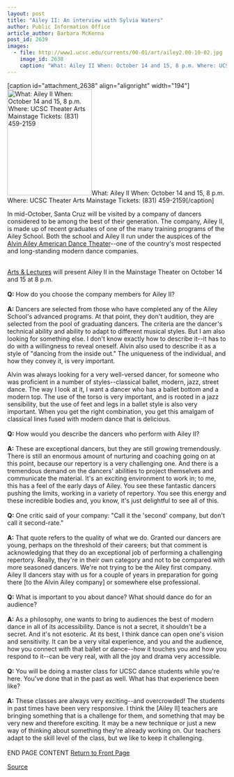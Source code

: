 ```yaml
---
layout: post
title: "Ailey II: An interview with Sylvia Waters"
author: Public Information Office
article_author: Barbara McKenna
post_id: 2639
images:
  - file: http://www1.ucsc.edu/currents/00-01/art/ailey2.00-10-02.jpg
    image_id: 2638
    caption: "What: Ailey II When: October 14 and 15, 8 p.m. Where: UCSC Theater Arts Mainstage Tickets: (831) 459-2159"
---
```


[caption id="attachment_2638" align="alignright" width="194"]<a href="http://dev-ucsc-news.pantheonsite.io/wp-content/uploads/2000/10/ailey2.00-10-02.jpg"><img class="size-full wp-image-2638" src="http://dev-ucsc-news.pantheonsite.io/wp-content/uploads/2000/10/ailey2.00-10-02.jpg" alt="What: Ailey II When: October 14 and 15, 8 p.m. Where: UCSC Theater Arts Mainstage Tickets: (831) 459-2159" width="194" height="243" /></a>What: Ailey II When: October 14 and 15, 8 p.m. Where: UCSC Theater Arts Mainstage Tickets: (831) 459-2159[/caption]
<p>
  In mid-October, Santa Cruz will be visited by a company of dancers considered to be among the best of their generation. The company, Ailey II, is made up of recent graduates of one of the many training programs of the Ailey School. Both the school and Ailey II run under the auspices of the <a href="http://www.alvinailey.org">Alvin Ailey American Dance Theater</a>--one of the country's most respected and long-standing modern dance companies.<br>
  <br>
</p><a href="http://events.ucsc.edu/artslecs/">Arts &amp; Lectures</a> will present Ailey II in the Mainstage Theater on October 14 and 15 at 8 p.m.<br>
<br>
<b>Q:</b> How do you choose the company members for Ailey II?<br>
<br>
<b>A:</b> Dancers are selected from those who have completed any of the Ailey School's advanced programs. At that point, they don't audition, they are selected from the pool of graduating dancers. The criteria are the dancer's technical ability and ability to adapt to different musical styles. But I am also looking for something else. I don't know exactly how to describe it--it has to do with a willingness to reveal oneself. Alvin also used to describe it as a style of "dancing from the inside out." The uniqueness of the individual, and how they convey it, is very important.<br>
<p>
  Alvin was always looking for a very well-versed dancer, for someone who was proficient in a number of styles--classical ballet, modern, jazz, street dance. The way I look at it, I want a dancer who has a ballet bottom and a modern top. The use of the torso is very important, and is rooted in a jazz sensibility, but the use of feet and legs in a ballet style is also very important. When you get the right combination, you get this amalgam of classical lines fused with modern dance that is delicious.<br>
  <br>
  <b>Q:</b> How would you describe the dancers who perform with Ailey II?<br>
  <br>
  <b>A:</b> These are exceptional dancers, but they are still growing tremendously. There is still an enormous amount of nurturing and coaching going on at this point, because our repertory is a very challenging one. And there is a tremendous demand on the dancers' abilities to project themselves and communicate the material. It's an exciting environment to work in; to me, this has a feel of the early days of Ailey. You see these fantastic dancers pushing the limits, working in a variety of repertory. You see this energy and these incredible bodies and, you know, it's just delightful to see all of this.<br>
  <br>
  <b>Q:</b> One critic said of your company: "Call it the 'second' company, but don't call it second-rate."<br>
  <br>
  <b>A:</b> That quote refers to the quality of what we do. Granted our dancers are young, perhaps on the threshold of their careers; but that comment is acknowledging that they do an exceptional job of performing a challenging repertory. Really, they're in their own category and not to be compared with more seasoned dancers. We're not trying to be the Ailey first company. Ailey II dancers stay with us for a couple of years in preparation for going there [to the Alvin Ailey company] or somewhere else professional.<br>
  <br>
  <b>Q:</b> What is important to you about dance? What should dance do for an audience?<br>
  <br>
  <b>A:</b> As a philosophy, one wants to bring to audiences the best of modern dance in all of its accessibility. Dance is not a secret, it shouldn't be a secret. And it's not esoteric. At its best, I think dance can open one's vision and sensitivity. It can be a very vital experience, and you and the audience, how you connect with that ballet or dance--how it touches you and how you respond to it--can be very real, with all the joy and drama very accessible.<br>
  <br>
  <b>Q:</b> You will be doing a master class for UCSC dance students while you're here. You've done that in the past as well. What has that experience been like?<br>
  <br>
  <b>A:</b> These classes are always very exciting--and overcrowded! The students in past times have been very responsive. I think the [Ailey II] teachers are bringing something that is a challenge for them, and something that may be very new and therefore exciting. It may be a new technique or just a new way of thinking about something they're already working on. Our teachers adapt to the skill level of the class, but we like to keep it challenging.<br>
  <br>
  END PAGE CONTENT <a href="../../index.html">Return to Front Page</a> <img align="bottom" alt=" " border="0" height="1" src="../../images/trans.gif" width="385">
</p>
<p><a href="http://www1.ucsc.edu/currents/00-01/10-02/dance.html" title="Permalink to dance">Source</a></p>
